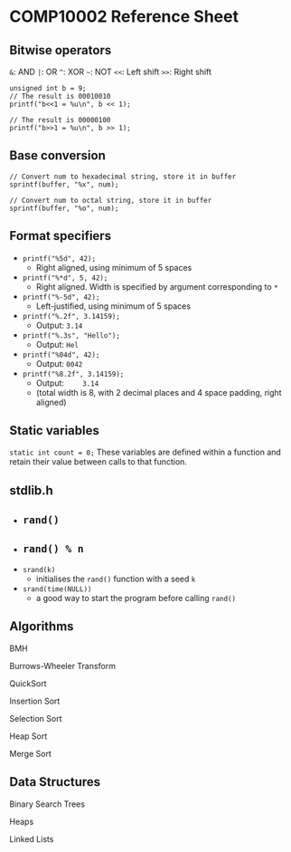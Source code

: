# COMP10002 Reference Sheet

## Bitwise operators

`&`: AND
`|`: OR
`^`: XOR
`~`: NOT
`<<`: Left shift
`>>`: Right shift

```
unsigned int b = 9;
// The result is 00010010
printf("b<<1 = %u\n", b << 1);

// The result is 00000100
printf("b>>1 = %u\n", b >> 1);
```

## Base conversion

```
// Convert num to hexadecimal string, store it in buffer
sprintf(buffer, "%x", num);

// Convert num to octal string, store it in buffer
sprintf(buffer, "%o", num);
```

## Format specifiers

- `printf("%5d", 42);`
    - Right aligned, using minimum of 5 spaces
- `printf("%*d", 5, 42);`
    - Right aligned. Width is specified by argument corresponding to `*`
- `printf("%-5d", 42);`
    - Left-justified, using minimum of 5 spaces
- `printf("%.2f", 3.14159);`
    - Output: `3.14`
- `printf("%.3s", "Hello");`
    - Output: `Hel`
- `printf("%04d", 42);`
    - Output: `0042`
- `printf("%8.2f", 3.14159);`
    - Output: `    3.14`
    - (total width is 8, with 2 decimal places and 4 space padding, right aligned)

## Static variables

`static int count = 0;`
These variables are defined within a function and retain their value between calls to that function.

## stdlib.h

- `rand()`
    - 
- `rand() % n`
    - 
- `srand(k)`
    - initialises the `rand()` function with a seed `k`
- `srand(time(NULL))`
    - a good way to start the program before calling `rand()`

## Algorithms

BMH

Burrows-Wheeler Transform

QuickSort

Insertion Sort

Selection Sort

Heap Sort

Merge Sort

## Data Structures

Binary Search Trees

Heaps

Linked Lists
